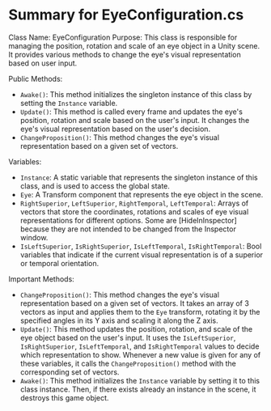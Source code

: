 # Summary for EyeConfiguration.cs

 Class Name: EyeConfiguration
 Purpose: This class is responsible for managing the position, rotation and scale of an eye object in a Unity scene. It provides various methods to change the eye's visual representation based on user input.
 
 Public Methods:

* `Awake()`: This method initializes the singleton instance of this class by setting the `Instance` variable.
* `Update()`: This method is called every frame and updates the eye's position, rotation and scale based on the user's input. It changes the eye's visual representation based on the user's decision.
* `ChangeProposition()`: This method changes the eye's visual representation based on a given set of vectors.

 Variables:

* `Instance`: A static variable that represents the singleton instance of this class, and is used to access the global state.
* `Eye`: A Transform component that represents the eye object in the scene.
* `RightSuperior`, `LeftSuperior`, `RightTemporal`, `LeftTemporal`: Arrays of vectors that store the coordinates, rotations and scales of eye visual representations for different options. Some are [HideInInspector] because they are not intended to be changed from the Inspector window.
* `IsLeftSuperior`, `IsRightSuperior`, `IsLeftTemporal`, `IsRightTemporal`: Bool variables that indicate if the current visual representation is of a superior or temporal orientation.

Important Methods:

* `ChangeProposition()`: This method changes the eye's visual representation based on a given set of vectors. It takes an array of 3 vectors as input and applies them to the `Eye` transform, rotating it by the specified angles in its Y axis and scaling it along the Z axis.
* `Update()`: This method updates the position, rotation, and scale of the eye object based on the user's input. It uses the `IsLeftSuperior`, `IsRightSuperior`, `IsLeftTemporal`, and `IsRightTemporal` values to decide which representation to show. Whenever a new value is given for any of these variables, it calls the `ChangeProposition()` method with the corresponding set of vectors.
* `Awake()`: This method initializes the `Instance` variable by setting it to this class instance. Then, if there exists already an instance in the scene, it destroys this game object.